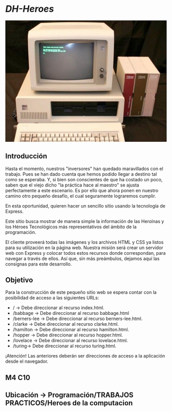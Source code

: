 # *DH-Heroes*

![pc](public/img/pc.jpg)

## Introducción

Hasta el momento, nuestros "inversores" han quedado maravillados con el trabajo. Pues se
han dado cuenta que hemos podido llegar a destino tal como se esperaba. Y, si bien son
conscientes de que ha costado un poco, saben que el viejo dicho "la práctica hace al
maestro" se ajusta perfectamente a este escenario. Es por ello que ahora ponen en nuestro
camino otro pequeño desafío, el cual seguramente lograremos cumplir.

En esta oportunidad, quieren hacer un sencillo sitio usando la tecnología de Express.

Este sitio busca mostrar de manera simple la información de las Heroínas y los Héroes
Tecnológicos más representativos del ámbito de la programación.

El cliente proveerá todas las imágenes y los archivos HTML y CSS ya listos para su
utilización en la página web. Nuestra misión será crear un servidor web con Express y
colocar todos estos recursos donde correspondan, para navegar a través de ellos.
Así que, sin más preámbulos, dejamos aquí las consignas para este desarrollo.

## Objetivo

Para la construcción de este pequeño sitio web se espera contar con la posibilidad de
acceso a las siguientes URLs:

- / -> Debe direccionar al recurso index.html.
- /babbage -> Debe direccionar al recurso babbage.html
- /berners-lee -> Debe direccionar al recurso berners-lee.html.
- /clarke -> Debe direccionar al recurso clarke.html.
- /hamilton -> Debe direccionar al recurso hamilton.html.
- /hopper -> Debe direccionar al recurso hopper.html.
- /lovelace -> Debe direccionar al recurso lovelace.html.
- /turing-> Debe direccionar al recurso turing.html.

¡Atención! Las anteriores deberán ser direcciones de acceso a la aplicación desde el navegador.



## M4 C10

## Ubicación -> Programación/TRABAJOS PRACTICOS/Heroes de la computacion